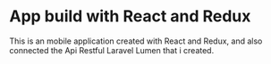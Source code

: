 # App build with React and Redux

This is an mobile application created with React and Redux, and also connected the Api Restful Laravel Lumen that i created.



